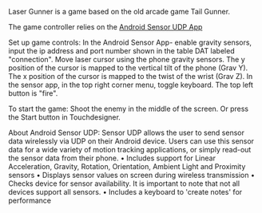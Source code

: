 Laser Gunner is a game based on the old arcade game Tail Gunner.

The game controller relies on the [Android Sensor UDP App](https://play.google.com/store/apps/details?id=com.ubccapstone.sensorUDP)

Set up game controls:
In the Android Sensor App- enable gravity sensors, input the ip address and port number shown in the table DAT labeled "connection". Move laser cursor using the phone gravity sensors. The y position of the cursor is mapped to the vertical tilt of the phone (Grav Y). The x position of the cursor is mapped to the twist of the wrist (Grav Z). In the sensor app, in the top right corner menu, toggle keyboard. The top left button is "fire".

To start the game:
Shoot the enemy in the middle of the screen. Or press the Start button in Touchdesigner.





About Android Sensor UDP:
Sensor UDP allows the user to send sensor data wirelessly via UDP on their Android device. Users can use this sensor data for a wide variety of motion tracking applications, or simply read-out the sensor data from their phone.
• Includes support for Linear Acceleration, Gravity, Rotation, Orientation, Ambient Light and Proximity sensors
• Displays sensor values on screen during wireless transmission
• Checks device for sensor availability. It is important to note that not all devices support all sensors.
• Includes a keyboard to 'create notes' for performance
